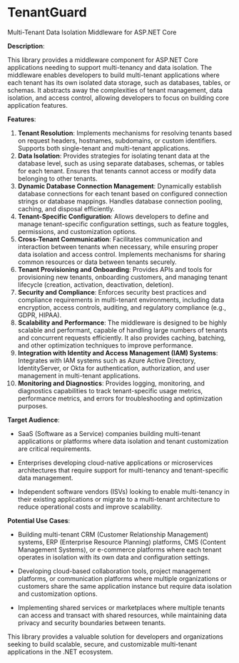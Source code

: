 # TenantGuard
Multi-Tenant Data Isolation Middleware for ASP.NET Core

**Description**:

This library provides a middleware component for ASP.NET Core applications needing to support multi-tenancy and data isolation. The middleware enables developers to build multi-tenant applications where each tenant has its own isolated data storage, such as databases, tables, or schemas. It abstracts away the complexities of tenant management, data isolation, and access control, allowing developers to focus on building core application features.

**Features**:
1. **Tenant Resolution**: Implements mechanisms for resolving tenants based on request headers, hostnames, subdomains, or custom identifiers. Supports both single-tenant and multi-tenant applications.
2. **Data Isolation**: Provides strategies for isolating tenant data at the database level, such as using separate databases, schemas, or tables for each tenant. Ensures that tenants cannot access or modify data belonging to other tenants.
3. **Dynamic Database Connection Management**: Dynamically establish database connections for each tenant based on configured connection strings or database mappings. Handles database connection pooling, caching, and disposal efficiently.
4. **Tenant-Specific Configuration**: Allows developers to define and manage tenant-specific configuration settings, such as feature toggles, permissions, and customization options.
5. **Cross-Tenant Communication**: Facilitates communication and interaction between tenants when necessary, while ensuring proper data isolation and access control. Implements mechanisms for sharing common resources or data between tenants securely.
6. **Tenant Provisioning and Onboarding**: Provides APIs and tools for provisioning new tenants, onboarding customers, and managing tenant lifecycle (creation, activation, deactivation, deletion).
7. **Security and Compliance**: Enforces security best practices and compliance requirements in multi-tenant environments, including data encryption, access controls, auditing, and regulatory compliance (e.g., GDPR, HIPAA).
8. **Scalability and Performance**: The middleware is designed to be highly scalable and performant, capable of handling large numbers of tenants and concurrent requests efficiently. It also provides caching, batching, and other optimization techniques to improve performance.
9. **Integration with Identity and Access Management (IAM) Systems**: Integrates with IAM systems such as Azure Active Directory, IdentityServer, or Okta for authentication, authorization, and user management in multi-tenant applications.
10. **Monitoring and Diagnostics**: Provides logging, monitoring, and diagnostics capabilities to track tenant-specific usage metrics, performance metrics, and errors for troubleshooting and optimization purposes.

**Target Audience**:

- SaaS (Software as a Service) companies building multi-tenant applications or platforms where data isolation and tenant customization are critical requirements.
  
- Enterprises developing cloud-native applications or microservices architectures that require support for multi-tenancy and tenant-specific data management.
  
- Independent software vendors (ISVs) looking to enable multi-tenancy in their existing applications or migrate to a multi-tenant architecture to reduce operational costs and improve scalability.

**Potential Use Cases**:

- Building multi-tenant CRM (Customer Relationship Management) systems, ERP (Enterprise Resource Planning) platforms, CMS (Content Management Systems), or e-commerce platforms where each tenant operates in isolation with its own data and configuration settings.
  
- Developing cloud-based collaboration tools, project management platforms, or communication platforms where multiple organizations or customers share the same application instance but require data isolation and customization options.
  
- Implementing shared services or marketplaces where multiple tenants can access and transact with shared resources, while maintaining data privacy and security boundaries between tenants.

This library provides a valuable solution for developers and organizations seeking to build scalable, secure, and customizable multi-tenant applications in the .NET ecosystem.
